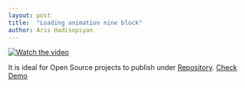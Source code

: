 ```yaml
---
layout: post
title:  "Loading animation nine block"
author: Aris Hadisopiyan
---
```

[![Watch the video](previ.png)](https://youtu.be/de0j_FO4vwE)

It is ideal for Open Source projects to publish under [Repository](https://github.com/omeans-team/omeans-color-loading-animation-of-nine-blocks). [Check Demo](https://youtu.be/de0j_FO4vwE)
